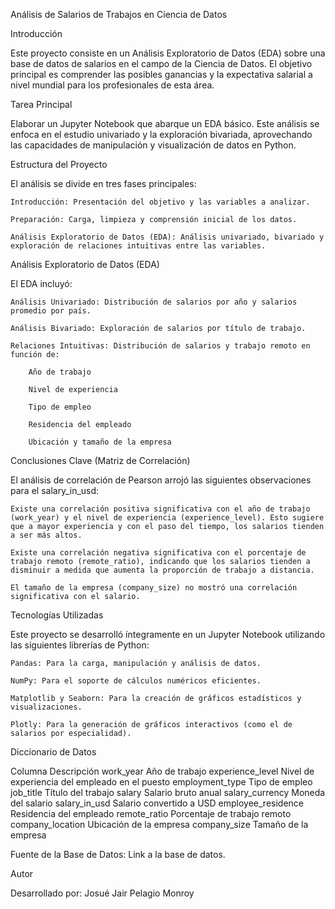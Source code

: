 Análisis de Salarios de Trabajos en Ciencia de Datos

Introducción

Este proyecto consiste en un Análisis Exploratorio de Datos (EDA) sobre una base de datos de salarios en el campo de la Ciencia de Datos. El objetivo principal es comprender las posibles ganancias y la expectativa salarial a nivel mundial para los profesionales de esta área.

Tarea Principal

Elaborar un Jupyter Notebook que abarque un EDA básico. Este análisis se enfoca en el estudio univariado y la exploración bivariada, aprovechando las capacidades de manipulación y visualización de datos en Python.

Estructura del Proyecto

El análisis se divide en tres fases principales:

    Introducción: Presentación del objetivo y las variables a analizar.

    Preparación: Carga, limpieza y comprensión inicial de los datos.

    Análisis Exploratorio de Datos (EDA): Análisis univariado, bivariado y exploración de relaciones intuitivas entre las variables.

Análisis Exploratorio de Datos (EDA)

El EDA incluyó:

    Análisis Univariado: Distribución de salarios por año y salarios promedio por país.

    Análisis Bivariado: Exploración de salarios por título de trabajo.

    Relaciones Intuitivas: Distribución de salarios y trabajo remoto en función de:

        Año de trabajo

        Nivel de experiencia

        Tipo de empleo

        Residencia del empleado

        Ubicación y tamaño de la empresa

Conclusiones Clave (Matriz de Correlación)

El análisis de correlación de Pearson arrojó las siguientes observaciones para el salary_in_usd:

    Existe una correlación positiva significativa con el año de trabajo (work_year) y el nivel de experiencia (experience_level). Esto sugiere que a mayor experiencia y con el paso del tiempo, los salarios tienden a ser más altos.

    Existe una correlación negativa significativa con el porcentaje de trabajo remoto (remote_ratio), indicando que los salarios tienden a disminuir a medida que aumenta la proporción de trabajo a distancia.

    El tamaño de la empresa (company_size) no mostró una correlación significativa con el salario.

Tecnologías Utilizadas

Este proyecto se desarrolló íntegramente en un Jupyter Notebook utilizando las siguientes librerías de Python:

    Pandas: Para la carga, manipulación y análisis de datos.

    NumPy: Para el soporte de cálculos numéricos eficientes.

    Matplotlib y Seaborn: Para la creación de gráficos estadísticos y visualizaciones.

    Plotly: Para la generación de gráficos interactivos (como el de salarios por especialidad).

Diccionario de Datos

Columna	Descripción
work_year	Año de trabajo
experience_level	Nivel de experiencia del empleado en el puesto
employment_type	Tipo de empleo
job_title	Título del trabajo
salary	Salario bruto anual
salary_currency	Moneda del salario
salary_in_usd	Salario convertido a USD
employee_residence	Residencia del empleado
remote_ratio	Porcentaje de trabajo remoto
company_location	Ubicación de la empresa
company_size	Tamaño de la empresa

Fuente de la Base de Datos: Link a la base de datos.

Autor

Desarrollado por: Josué Jair Pelagio Monroy
